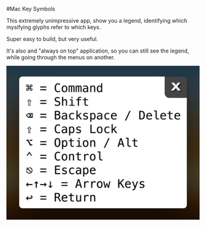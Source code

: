 #Mac Key Symbols

This extremely unimpressive app, show you a legend, identifying which mysifying glyphs refer to which keys.

Super easy to build, but very useful.

It's also and "always on top" application, so you can still see the legend, while going through the menus on another.

![](https://raw.githubusercontent.com/adammeola01/mac-key-symbols/master/screen.png)


